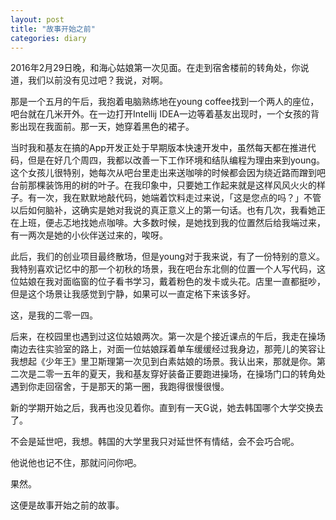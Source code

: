 ```yaml
---
layout: post
title: "故事开始之前"
categories: diary
---
```


2016年2月29日晚，和海心姑娘第一次见面。在走到宿舍楼前的转角处，你说道，我们以前没有见过吧？我说，对啊。

那是一个五月的午后，我抱着电脑熟练地在young coffee找到一个两人的座位，吧台就在几米开外。在一边打开Intellij IDEA一边等着基友出现时，一个女孩的背影出现在我面前。那一天，她穿着黑色的裙子。

当时我和基友在搞的App开发正处于早期版本快速开发中，虽然每天都在推进代码，但是在好几个周四，我都以改善一下工作环境和结队编程为理由来到young。这个女孩儿很特别，她每次从吧台里走出来送咖啡的时候都会因为绕近路而蹭到吧台前那棵装饰用的树的叶子。在我印象中，只要她工作起来就是这样风风火火的样子。有一次，我在默默地敲代码，她端着饮料走过来说，「这是您点的吗？」不管以后如何脑补，这确实是她对我说的真正意义上的第一句话。也有几次，我看她正在上班，便忐忑地找她点咖啡。大多数时候，是她找到我的位置然后给我端过来，有一两次是她的小伙伴送过来的，唉呀。

此后，我们的创业项目最终散场，但是young对于我来说，有了一份特别的意义。我特别喜欢记忆中的那一个初秋的场景，我在吧台东北侧的位置一个人写代码，这位姑娘在我对面临窗的位子看书学习，戴着粉色的发卡或头花。店里一直都挺吵，但是这个场景让我感觉到宁静，如果可以一直定格下来该多好。

这，是我的二零一四。

后来，在校园里也遇到过这位姑娘两次。第一次是个接近课点的午后，我走在操场南边去往实验室的路上，对面一位姑娘踩着单车缓缓经过我身边，那莞儿的笑容让我想起《少年王》里卫斯理第一次见到白素姑娘的场景。我认出来，那就是你。第二次是二零一五年的夏天，我和基友穿好装备正要跑进操场，在操场门口的转角处遇到你走回宿舍，于是那天的第一圈，我跑得很慢很慢。

新的学期开始之后，我再也没见着你。直到有一天G说，她去韩国哪个大学交换去了。

不会是延世吧，我想。韩国的大学里我只对延世怀有情结，会不会巧合呢。

他说他也记不住，那就问问你吧。

果然。

这便是故事开始之前的故事。

